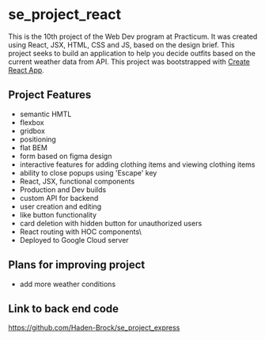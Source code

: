 # se_project_react

This is the 10th project of the Web Dev program at Practicum. It was created using React, JSX, HTML, CSS and JS, based on the design brief. This project seeks to build an application to help you decide outfits based on the current weather data from API.
This project was bootstrapped with [Create React App](https://github.com/facebook/create-react-app).

## Project Features

- semantic HMTL
- flexbox
- gridbox
- positioning
- flat BEM
- form based on figma design
- interactive features for adding clothing items and viewing clothing items
- ability to close popups using 'Escape' key
- React, JSX, functional components
- Production and Dev builds
- custom API for backend
- user creation and editing
- like button functionality
- card deletion with hidden button for unauthorized users
- React routing with HOC components\
- Deployed to Google Cloud server

## Plans for improving project

- add more weather conditions

## Link to back end code

https://github.com/Haden-Brock/se_project_express
